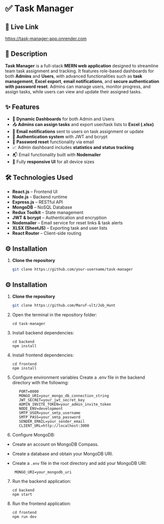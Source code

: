 # ✅ Task Manager

## 🔗 Live Link  
https://task-manager-app.onrender.com

## 📌 Description  
**Task Manager** is a full-stack **MERN web application** designed to streamline team task assignment and tracking. It features role-based dashboards for both **Admins** and **Users**, with advanced functionalities such as **task management**, **Excel export**, **email notifications**, and **secure authentication with password reset**. Admins can manage users, monitor progress, and assign tasks, while users can view and update their assigned tasks.

## ✨ Features  
- 👥 **Dynamic Dashboards** for both Admin and Users  
- 📤 **Admins can assign tasks** and export user/task lists to **Excel (.xlsx)**  
- 📨 **Email notifications** sent to users on task assignment or update  
- 🔐 **Authentication system** with JWT and bcrypt  
- 🔁 **Password reset** functionality via email  
- 📈 Admin dashboard includes **statistics and status tracking**  
- 📬 Email functionality built with **Nodemailer**  
- 📱 Fully **responsive UI** for all device sizes  

## 🛠️ Technologies Used  
- **React.js** – Frontend UI  
- **Node.js** – Backend runtime  
- **Express.js** – RESTful API  
- **MongoDB** – NoSQL Database  
- **Redux Toolkit** – State management  
- **JWT & bcrypt** – Authentication and encryption  
- **Nodemailer** – Email service for reset links & task alerts  
- **XLSX (SheetJS)** – Exporting task and user lists  
- **React Router** – Client-side routing  

## ⚙️ Installation  

1. **Clone the repository**  
   ```bash
   git clone https://github.com/your-username/task-manager

## ⚙️ Installation  

1. **Clone the repository**  
   ```bash
   git clone https://github.com/Maruf-ult/Job_Hunt
   
2. Open the terminal in the repository folder:
 
   ```
   cd task-manager
    ```

3. Install backend dependencies:

   ```
   cd backend
   npm install

    ```

4. Install frontend dependencies:
   
   ```
   cd frontend
   npm install
     ```
5. Configure environment variables
     Create a .env file in the backend directory with the following:

     ```
        PORT=8000
        MONGO_URI=your_mongo_db_connection_string
        JWT_SECRET=your_jwt_secret_key
        ADMIN_INVITE_TOKEN=your_admin_invite_token
        NODE_ENV=development
        SMTP_USER=your_smtp_username
        SMTP_PASS=your_smtp_password
        SENDER_EMAIL=your_sender_email
        CLIENT_URL=http://localhost:3000

     ```
    
6. Configure MongoDB:
- Create an account on MongoDB Compass.
- Create a database and obtain your MongoDB URI.
- Create a `.env` file in the root directory and add your MongoDB URI:

  ```  MONGO_URI=your_mongodb_uri  ```
  

7. Run the backend application:
   
   ```
   cd backend
   npm start
   ```

8. Run the frontend application:
   
   ```
   cd frontend
   npm run dev
   ```   
